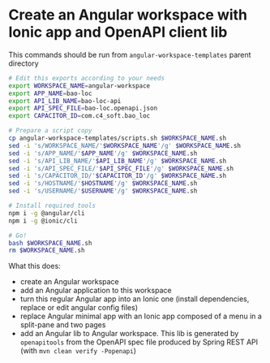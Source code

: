 # Create an Angular workspace with Ionic app and OpenAPI client lib

This commands should be run from `angular-workspace-templates` parent directory
``` bash
# Edit this exports according to your needs
export WORKSPACE_NAME=angular-workspace
export APP_NAME=bao-loc
export API_LIB_NAME=bao-loc-api
export API_SPEC_FILE=bao-loc.openapi.json
export CAPACITOR_ID=com.c4_soft.bao_loc

# Prepare a script copy
cp angular-workspace-templates/scripts.sh $WORKSPACE_NAME.sh
sed -i 's/WORKSPACE_NAME/'$WORKSPACE_NAME'/g' $WORKSPACE_NAME.sh
sed -i 's/APP_NAME/'$APP_NAME'/g' $WORKSPACE_NAME.sh
sed -i 's/API_LIB_NAME/'$API_LIB_NAME'/g' $WORKSPACE_NAME.sh
sed -i 's/API_SPEC_FILE/'$API_SPEC_FILE'/g' $WORKSPACE_NAME.sh
sed -i 's/CAPACITOR_ID/'$CAPACITOR_ID'/g' $WORKSPACE_NAME.sh
sed -i 's/HOSTNAME/'$HOSTNAME'/g' $WORKSPACE_NAME.sh
sed -i 's/USERNAME/'$USERNAME'/g' $WORKSPACE_NAME.sh

# Install required tools
npm i -g @angular/cli
npm i -g @ionic/cli

# Go!
bash $WORKSPACE_NAME.sh
rm $WORKSPACE_NAME.sh
```

What this does:
- create an Angular workspace
- add an Angular application to this workspace
- turn this regular Angular app into an Ionic one (install dependencies, replace or edit angular config files)
- replace Angular minimal app with an Ionic app composed of a menu in a split-pane and two pages
- add an Angular lib to Angular workspace. This lib is generated by `openapitools` from the OpenAPI spec file produced by Spring REST API (with `mvn clean verify -Popenapi`)